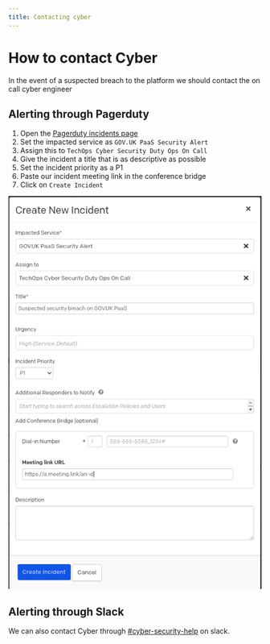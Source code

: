 ```yaml
---
title: Contacting cyber
---
```


# How to contact Cyber

In the event of a suspected breach to the platform we should contact the on call cyber engineer

## Alerting through Pagerduty

1. Open the [Pagerduty incidents page](https://governmentdigitalservice.pagerduty.com/incidents)
2. Set the impacted service as `GOV.UK PaaS Security Alert`
3. Assign this to `TechOps Cyber Security Duty Ops On Call`
4. Give the incident a title that is as descriptive as possible
5. Set the incident priority as a P1
6. Paste our incident meeting link in the conference bridge
7. Click on `Create Incident`

![Incident creation window with populated fields](/diagrams/incidents-pagerduty.png)

## Alerting through Slack

We can also contact Cyber through [#cyber-security-help](https://gds.slack.com/archives/CCMPJKFDK) on slack.

